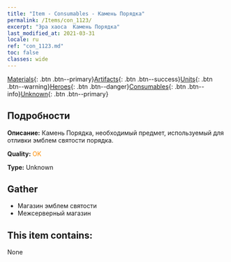 ```yaml
---
title: "Item - Consumables - Камень Порядка"
permalink: /Items/con_1123/
excerpt: "Эра хаоса  Камень Порядка"
last_modified_at: 2021-03-31
locale: ru
ref: "con_1123.md"
toc: false
classes: wide
---
```

 [Materials](/ru/Items/){: .btn .btn--primary}[Artifacts](/ru/Items/Artifacts/){: .btn .btn--success}[Units](/ru/Items/Units/){: .btn .btn--warning}[Heroes](/ru/Items/Heroes/){: .btn .btn--danger}[Consumables](/ru/Items/Consumables/){: .btn .btn--info}[Unknown](/ru/Items/Unknown/){: .btn .btn--primary}

## Подробности
 **Описание:** Камень Порядка, необходимый предмет, используемый для отливки эмблем святости порядка.

 **Quality:** <span style="color: #FF8C00">OK</span>

 **Type:** Unknown

## Gather

*    Магазин эмблем святости 
*    Межсерверный магазин 

## This item contains:

  None

